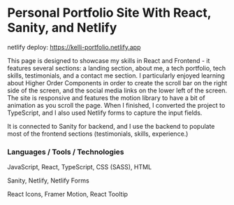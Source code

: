 # Personal Portfolio Site With React, Sanity, and Netlify

netlify deploy: https://kelli-portfolio.netlify.app

This page is designed to showcase my skills in React and Frontend - it features several sections: a landing section, about me, a tech portfolio, tech skills, testimonials, and a contact me section. I particularly enjoyed learning about Higher Order Components in order to create the scroll bar on the right side of the screen, and the social media links on the lower left of the screen. The site is responsive and features the motion library to have a bit of animation as you scroll the page. When I finished, I converted the project to TypeScript, and I also used Netlify forms to capture the input fields. 

It is connected to Sanity for backend, and I use the backend to populate most of the frontend sections (testimonials, skills, experience.)

### Languages / Tools / Technologies
JavaScript, React, TypeScript, CSS (SASS), HTML

Sanity, Netlify, Netlify Forms

React Icons, Framer Motion, React Tooltip
